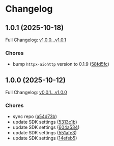 # Changelog

## 1.0.1 (2025-10-18)

Full Changelog: [v1.0.0...v1.0.1](https://github.com/brapi-dev/brapi-python/compare/v1.0.0...v1.0.1)

### Chores

* bump `httpx-aiohttp` version to 0.1.9 ([58fd5fc](https://github.com/brapi-dev/brapi-python/commit/58fd5fc95c4b0b4e3f92fc5bca2d6dcea5bbe8c9))

## 1.0.0 (2025-10-12)

Full Changelog: [v0.0.1...v1.0.0](https://github.com/brapi-dev/brapi-python/compare/v0.0.1...v1.0.0)

### Chores

* sync repo ([a54d73b](https://github.com/brapi-dev/brapi-python/commit/a54d73b6e3d9e6f0347ff61d73885cf6cadb4c56))
* update SDK settings ([5313c1b](https://github.com/brapi-dev/brapi-python/commit/5313c1bccd7d4366b768ec14fa6a22cb0ebbefd0))
* update SDK settings ([604a534](https://github.com/brapi-dev/brapi-python/commit/604a534b7fc3daf6e9128a98e74aca9295a02c70))
* update SDK settings ([551afe3](https://github.com/brapi-dev/brapi-python/commit/551afe39d139c11f6e6ace580ed8faa06217a073))
* update SDK settings ([14efeb5](https://github.com/brapi-dev/brapi-python/commit/14efeb558642ad68760ce354f10d6f37a1df7f68))
